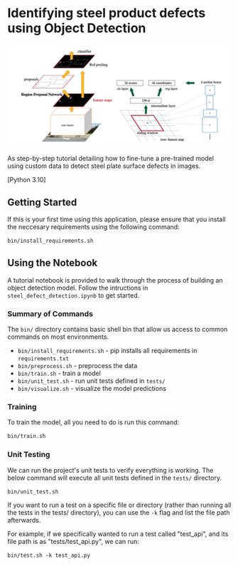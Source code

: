 <h1>Identifying steel product defects using Object Detection</h1>
<img src="docs/frcnn_diagram.png" />

As step-by-step tutorial detailing how to fine-tune a pre-trained model using custom data to detect steel plate surface defects in images.

[Python 3.10]

## Getting Started

If this is your first time using this application, please ensure that you install the neccesary requirements using the following command:

```sh
bin/install_requirements.sh
```

## Using the Notebook

A tutorial notebook is provided to walk through the process of building an object detection model. Follow the intructions in `steel_defect_detection.ipynb` to get started.

### Summary of Commands

The `bin/` directory contains basic shell bin that allow us access to common commands on most
environments.

- `bin/install_requirements.sh` - pip installs all requirements in `requirements.txt`
- `bin/preprocess.sh` - preprocess the data
- `bin/train.sh` - train a model
- `bin/unit_test.sh` - run unit tests defined in `tests/`
- `bin/visualize.sh` - visualize the model predictions

### Training

To train the model, all you need to do is run this command:

```sh
bin/train.sh
```

### Unit Testing

We can run the project's unit tests to verify everything is
working. The below command will execute all unit tests defined in the `tests/` directory.

```sh
bin/unit_test.sh
```

If you want to run a test on a specific file or directory (rather than running all the tests in
the tests/ directory), you can use the `-k` flag and list the file path afterwards.

For example, if we specifically wanted to run a test called "test_api", and its file path is as
"tests/test_api.py", we can run:

```shell script
bin/test.sh -k test_api.py
```
